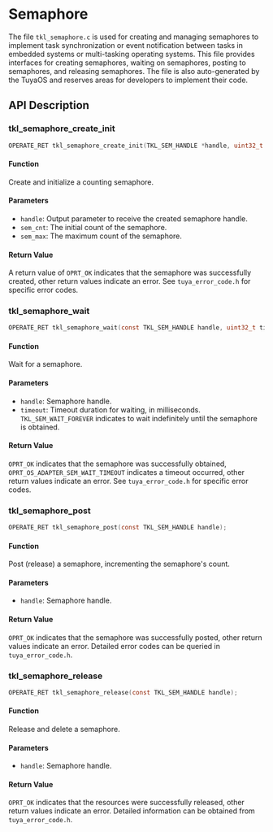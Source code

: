 # Semaphore

The file `tkl_semaphore.c` is used for creating and managing semaphores to implement task synchronization or event notification between tasks in embedded systems or multi-tasking operating systems. This file provides interfaces for creating semaphores, waiting on semaphores, posting to semaphores, and releasing semaphores. The file is also auto-generated by the TuyaOS and reserves areas for developers to implement their code.

## API Description

### tkl_semaphore_create_init

```c
OPERATE_RET tkl_semaphore_create_init(TKL_SEM_HANDLE *handle, uint32_t sem_cnt, uint32_t sem_max);
```

#### Function

Create and initialize a counting semaphore.

#### Parameters

- `handle`: Output parameter to receive the created semaphore handle.
- `sem_cnt`: The initial count of the semaphore.
- `sem_max`: The maximum count of the semaphore.

#### Return Value

A return value of `OPRT_OK` indicates that the semaphore was successfully created, other return values indicate an error. See `tuya_error_code.h` for specific error codes.

### tkl_semaphore_wait

```c
OPERATE_RET tkl_semaphore_wait(const TKL_SEM_HANDLE handle, uint32_t timeout);
```

#### Function

Wait for a semaphore.

#### Parameters

- `handle`: Semaphore handle.
- `timeout`: Timeout duration for waiting, in milliseconds. `TKL_SEM_WAIT_FOREVER` indicates to wait indefinitely until the semaphore is obtained.

#### Return Value

`OPRT_OK` indicates that the semaphore was successfully obtained, `OPRT_OS_ADAPTER_SEM_WAIT_TIMEOUT` indicates a timeout occurred, other return values indicate an error. See `tuya_error_code.h` for specific error codes.

### tkl_semaphore_post

```c
OPERATE_RET tkl_semaphore_post(const TKL_SEM_HANDLE handle);
```

#### Function

Post (release) a semaphore, incrementing the semaphore's count.

#### Parameters

- `handle`: Semaphore handle.

#### Return Value

`OPRT_OK` indicates that the semaphore was successfully posted, other return values indicate an error. Detailed error codes can be queried in `tuya_error_code.h`.

### tkl_semaphore_release

```c
OPERATE_RET tkl_semaphore_release(const TKL_SEM_HANDLE handle);
```

#### Function

Release and delete a semaphore.

#### Parameters

- `handle`: Semaphore handle.

#### Return Value

`OPRT_OK` indicates that the resources were successfully released, other return values indicate an error. Detailed information can be obtained from `tuya_error_code.h`.

```

```
